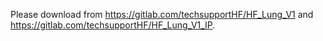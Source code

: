 Please download from https://gitlab.com/techsupportHF/HF_Lung_V1 and https://gitlab.com/techsupportHF/HF_Lung_V1_IP.
